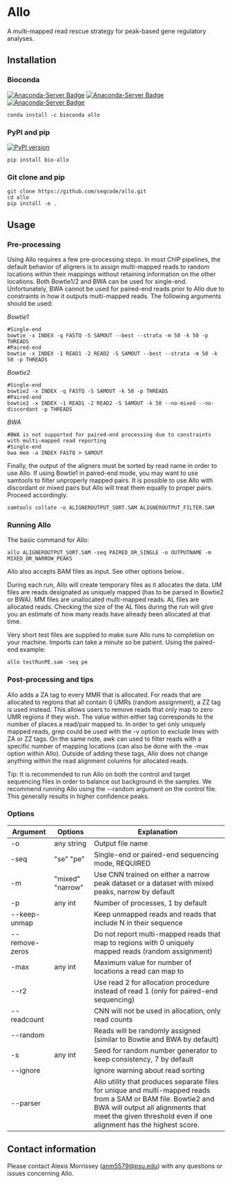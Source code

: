 # Allo

A multi-mapped read rescue strategy for peak-based gene regulatory analyses.

## Installation

### Bioconda

[![Anaconda-Server Badge](https://anaconda.org/bioconda/allo/badges/version.svg)](https://anaconda.org/bioconda/allo)
[![Anaconda-Server Badge](https://anaconda.org/bioconda/allo/badges/downloads.svg)](https://anaconda.org/bioconda/allo)
[![Anaconda-Server Badge](https://anaconda.org/bioconda/allo/badges/license.svg)](https://anaconda.org/bioconda/allo)

```
conda install -c bioconda allo
```


### PyPI and pip

[![PyPI version](https://badge.fury.io/py/bio-allo.svg)](https://badge.fury.io/py/bio-allo)

```
pip install bio-allo
```

### Git clone and pip

```
git clone https://github.com/seqcode/allo.git
cd allo
pip install -e .
```

## Usage
### Pre-processing
Using Allo requires a few pre-processing steps. In most ChIP pipelines, the default behavior of aligners is to assign multi-mapped reads to random locations within their mappings without retaining information on the other locations. Both Bowtie1/2 and BWA can be used for single-end. Unfortunately, BWA cannot be used for paired-end reads prior to Allo due to constraints in how it outputs multi-mapped reads. The following arguments should be used:

*Bowtie1*

```
#Single-end
bowtie -x INDEX -q FASTQ -S SAMOUT --best --strata -m 50 -k 50 -p THREADS
#Paired-end
bowtie -x INDEX -1 READ1 -2 READ2 -S SAMOUT --best --strata -m 50 -k 50 -p THREADS
```
*Bowtie2*
```
#Single-end
bowtie2 -x INDEX -q FASTQ -S SAMOUT -k 50 -p THREADS
#Paired-end
bowtie2 -x INDEX -1 READ1 -2 READ2 -S SAMOUT -k 50 --no-mixed --no-discordant -p THREADS
```
*BWA*
```
#BWA is not supported for paired-end processing due to constraints with multi-mapped read reporting
#Single-end
bwa mem -a INDEX FASTQ > SAMOUT
```


Finally, the output of the aligners must be sorted by read name in order to use Allo. If using Bowtie1 in paired-end mode, you may want to use samtools to filter unproperly mapped pairs. It is possible to use Allo with discordant or mixed pairs but Allo will treat them equally to proper pairs. Proceed accordingly. 
```
samtools collate -o ALIGNEROUTPUT_SORT.SAM ALIGNEROUTPUT_FILTER.SAM
```

### Running Allo
The basic command for Allo:
```
allo ALIGNEROUTPUT_SORT.SAM -seq PAIRED_OR_SINGLE -o OUTPUTNAME -m MIXED_OR_NARROW_PEAKS
```
Allo also accepts BAM files as input. See other options below..

During each run, Allo will create temporary files as it allocates the data. UM files are reads designated as uniquely mapped (has to be parsed in Bowtie2 or BWA). MM files are unallocated multi-mapped reads. AL files are allocated reads. Checking the size of the AL files during the run will give you an estimate of how many reads have already been allocated at that time.

Very short test files are supplied to make sure Allo runs to completion on your machine. Imports can take a minute so be patient. Using the paired-end example:

```
allo testRunPE.sam -seq pe
```

### Post-processing and tips
Allo adds a ZA tag to every MMR that is allocated. For reads that are allocated to regions that all contain 0 UMRs (random assignment), a ZZ tag is used instead. This allows users to remove reads that only map to zero UMR regions if they wish. The value within either tag corresponds to the number of places a read/pair mapped to. In order to get only uniquely mapped reads, grep could be used with the -v option to exclude lines with ZA or ZZ tags. On the same note, awk can used to filter reads with a specific number of mapping locations (can also be done with the -max option within Allo). Outside of adding these tags, Allo does not change anything within the read alignment columns for allocated reads.

Tip: It is recommended to run Allo on both the control and target sequencing files in order to balance out background in the samples. We recommend running Allo using the --random argument on the control file. This generally results in higher confidence peaks.


### Options
| Argument  | Options | Explanation |
| ------------- | ------------- | ------------- |
| -o  | any string | Output file name  |
| -seq | "se" "pe" | Single-end or paired-end sequencing mode, REQUIRED | 
| -m  | "mixed" "narrow" | Use CNN trained on either a narrow peak dataset or a dataset with mixed peaks, narrow by default |
| -p  | any int | Number of processes, 1 by default |
| --keep-unmap |  | Keep unmapped reads and reads that include N in their sequence | 
| --remove-zeros |  | Do not report multi-mapped reads that map to regions with 0 uniquely mapped reads (random assignment) |
| -max | any int | Maximum value for number of locations a read can map to |
| --r2 |  | Use read 2 for allocation procedure instead of read 1 (only for paired-end sequencing) |
| --readcount |  | CNN will not be used in allocation, only read counts |
| --random |  | Reads will be randomly assigned (similar to Bowtie and BWA by default) |
| -s  | any int | Seed for random number generator to keep consistency, 7 by default |
| --ignore |  | Ignore warning about read sorting |
| --parser |  | Allo utility that produces separate files for unique and multi-mapped reads from a SAM or BAM file. Bowtie2 and BWA will output all alignments that meet the given threshold even if one alignment has the highest score. |


## Contact information
Please contact Alexis Morrissey (anm5579@psu.edu) with any questions or issues concerning Allo.
